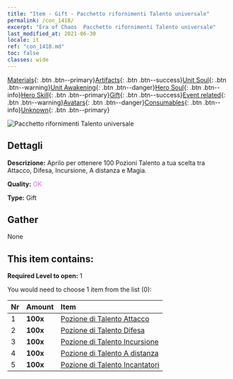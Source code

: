 ```yaml
---
title: "Item - Gift - Pacchetto rifornimenti Talento universale"
permalink: /con_1418/
excerpt: "Era of Chaos  Pacchetto rifornimenti Talento universale"
last_modified_at: 2021-06-30
locale: it
ref: "con_1418.md"
toc: false
classes: wide
---
```

 [Materials](/ItemsIT/){: .btn .btn--primary}[Artifacts](/ItemsIT/Artifacts/){: .btn .btn--success}[Unit Soul](/ItemsIT/UnitSoul/){: .btn .btn--warning}[Unit Awakening](/ItemsIT/UnitAwakening/){: .btn .btn--danger}[Hero Soul](/ItemsIT/HeroSoul/){: .btn .btn--info}[Hero Skill](/ItemsIT/HeroSkill/){: .btn .btn--primary}[Gift](/ItemsIT/Gift/){: .btn .btn--success}[Event related](/ItemsIT/Events/){: .btn .btn--warning}[Avatars](/ItemsIT/Avatars/){: .btn .btn--danger}[Consumables](/ItemsIT/Consumables/){: .btn .btn--info}[Unknown](/ItemsIT/Unknown/){: .btn .btn--primary}

 ![Pacchetto rifornimenti Talento universale](/images/t/i_907032.png)

## Dettagli
 **Descrizione:** Aprilo per ottenere 100 Pozioni Talento a tua scelta tra Attacco, Difesa, Incursione, A distanza e Magia.

 **Quality:** <span style="color: #DA70D6">OK</span>

 **Type:** Gift

## Gather

  None

## This item contains:

 **Required Level to open:** 1

 You would need to choose 1 item from the list (0):

  | Nr | Amount |     Item    |
  |:---|:-------|:------------|
  | 1 |  **100x** | [Pozione di Talento Attacco](/ItemsIT/con_786/) |  | 
  | 2 |  **100x** | [Pozione di Talento Difesa](/ItemsIT/con_787/) |  | 
  | 3 |  **100x** | [Pozione di Talento Incursione](/ItemsIT/con_788/) |  | 
  | 4 |  **100x** | [Pozione di Talento A distanza](/ItemsIT/con_789/) |  | 
  | 5 |  **100x** | [Pozione di Talento Incantatori](/ItemsIT/con_790/) |  | 
